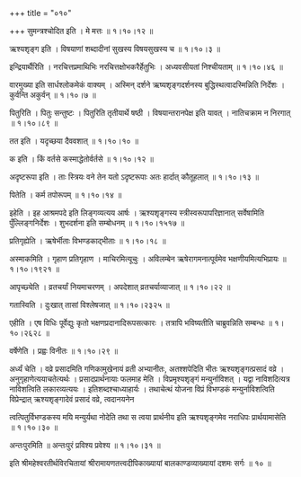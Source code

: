 +++
title = "०१०"

+++
सुमन्त्रश्चोदित इति । मे मत्तः  ॥  १।१०।१२ ॥   

  

ऋश्यशृङ्ग इति । विषयाणां शब्दादीनां सुखस्य विषयसुखस्य च  ॥  १।१०।३ ॥   

  

इन्द्रियार्थैरिति । नरचित्तप्रमाथिभिः नरचित्तक्षोभकरैर्हेतुभिः । अध्यवसीयतां निश्चीयताम्  ॥  १।१०।४६ ॥   

  

वारमुख्या इति सार्धश्लोकमेकं वाक्यम् । अस्मिन् दर्शने ऋष्यशृङ्गदर्शनस्य बुद्धिस्थत्वादस्मिन्निति निर्देशः । कुर्वन्ति अकुर्वन्  ॥  १।१०।७ ॥   

  

पितुरिति । पितुः सन्तुष्टः । पितुरिति तृतीयार्थे षष्ठी । विषयान्तरानपेक्ष इति यावत् । नातिचक्राम न निरगात्  ॥  १।१०।८९ ॥   

  

तत इति । यदृच्छया दैववशात्  ॥  १।१०।१० ॥   

  

क इति । किं वर्तसे कस्माद्धेतोर्वर्तसे  ॥  १।१०।१२ ॥   

  

अदृष्टरूपा इति । ताः स्त्रियः वने तेन यतो ऽदृष्टरूपाः अतः हार्दात् कौतूहलात्  ॥  १।१०।१३ ॥   

  

पितेति । कर्म तपोरूपम्  ॥  १।१०।१४ ॥   

  

इहेति । इह आश्रमपदे इति लिङ्गव्यत्यय आर्षः । ऋश्यशृङ्गस्य स्त्रीस्वरूपापरिज्ञानात् सर्वेषामिति पुँल्लिङ्गनिर्देशः । शुभदर्शना इति सम्बोधनम्  ॥  १।१०।१५१७ ॥   

  

प्रतिगृह्येति । ऋषेर्भीताः विभण्डकाद्भीताः  ॥  १।१०।१८ ॥   

  

अस्माकमिति । गृहाण प्रतिगृहाण । माचिरमित्यूचुः । अविलम्बेन ऋषेरागमनात्पूर्वमेव भक्षणीयमित्यभिप्रायः  ॥  १।१०।१९२१ ॥   

  

आपृच्छ्येति । व्रतचर्यां नियमाचरणम् । अपदेशात् व्रतचर्याव्याजात्  ॥  १।१०।२२ ॥   

  

गतास्विति । दुःखात् तासां विश्लेषजात्  ॥  १।१०।२३२५ ॥   

  

एहीति । एष विधिः पूर्वेद्युः कृतो भक्षणप्रदानादिरूपसत्कारः । तत्रापि भविष्यतीति चाब्रुवन्निति सम्बन्धः  ॥  १।१०।२६२८ ॥   

  

वर्षेणेति । प्रह्वः विनीतः  ॥  १।१०।२९ ॥   

  

अर्ध्यं चेति । वव्रे प्रसादमिति गणिकामुखेनायं व्रती अभ्यानीतः, अतश्शपेदिति भीतः ऋश्यशृङ्गत्प्रसादं वव्रे । अनुगृहाणेत्ययाचतेत्यर्थः । प्रसादप्रार्थनायाः फलमाह मेति । विप्रमृश्यशृङ्गं मन्युर्नाविशत् । यद्वा नाविशदित्यत्र नाविशत्विति लकारव्यत्ययः । इतिशब्दश्चाध्याहार्यः । तथाचेत्थं योजना विप्रं विभण्डकं मन्युर्नाविशत्विति विप्रेन्द्रात् ऋश्यशृङ्गादेवं प्रसादं वव्रे, त्वदानयनेन  

त्वत्पितुर्विभण्डकस्य मयि मन्युर्यथा नोदेति तथा स त्वया प्रार्थनीय इति ऋश्यशृङ्गमेव नराधिपः प्रार्थयामासेति  ॥  १।१०।३० ॥   

  

अन्तःपुरमिति  ॥  अन्तःपुरं प्रविश्य प्रवेश्य  ॥  १।१०।३१ ॥   

  

इति श्रीमहेश्वरतीर्थविरचितायां श्रीरामायणतत्त्वदीपिकाख्यायां बालकाण्डव्याख्यायां दशमः सर्गः  ॥  १०  ॥   

  

  

